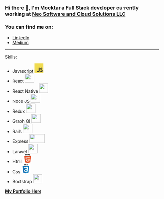 ### Hi there 👋, I'm Mocktar a Full Stack developer currently working at [Neo Software and Cloud Solutions LLC](https://www.neosoftwarellc.com)
### You can find me on:
 - [LinkedIn](https://www.linkedin.com/in/mocktarissa/)
 - [Medium](https://medium.com/@mocktarissa)
 ****
 Skills:
 <!--

 | Skill | Image |
| ----------- | ----------- |
| React Native | <img src="https://img.icons8.com/material-outlined/24/000000/react-native.png" width="30px" height="30px" /> |
| Paragraph | <img src="https://img.icons8.com/material-outlined/24/000000/react-native.png" width="30px" height="30px" /> |
| Laravel |<img src="https://img.icons8.com/ios/50/000000/laravel.png" width="30px" height="30px" /> |
Lorem ipsum dolor sit amet
-->
- Javascript <img src="https://raw.githubusercontent.com/github/explore/80688e429a7d4ef2fca1e82350fe8e3517d3494d/topics/javascript/javascript.png" width="30px" height="30px" />
- React <img src="https://img.icons8.com/officexs/30/000000/react.png" width="30px" height="30px"/>
- React Native <img src="https://img.icons8.com/material-outlined/24/000000/react-native.png" width="30px" height="30px" />
- Node JS <img src="https://img.icons8.com/windows/32/000000/node-js.png" width="30px" height="30px"/>
- Redux <img src="https://img.icons8.com/material-sharp/24/000000/redux.png" width="30px" height="30px"/>
- Graph Ql <img src="https://img.icons8.com/color/48/000000/graphql.png" width="30px" height="30px"/>
- Rails <img src="https://img.icons8.com/windows/32/000000/ruby-on-rails.png" width="30px" height="30px"/>
- Express <img src="https://upload.wikimedia.org/wikipedia/commons/thumb/6/64/Expressjs.png/220px-Expressjs.png" width="50px" height="30px"/>
- Laravel <img src="https://cdn3.iconfinder.com/data/icons/popular-services-brands/512/laravel-128.png" width="30px" height="30px" />
- Html <img src="https://raw.githubusercontent.com/github/explore/80688e429a7d4ef2fca1e82350fe8e3517d3494d/topics/html/html.png" width="30px" height="30px" />
- Css <img src="https://raw.githubusercontent.com/github/explore/80688e429a7d4ef2fca1e82350fe8e3517d3494d/topics/css/css.png" width="30px" height="30px"/>
- Bootstrap <img src="https://cdn4.iconfinder.com/data/icons/vector-brand-logos/40/Bootstrap-128.png" width="30px" height="30px"/>


[**My Portfolio Here**](https://www.mocktarissa.com)
